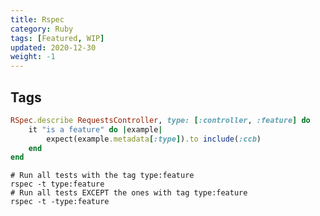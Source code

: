 ```yaml
---
title: Rspec
category: Ruby
tags: [Featured, WIP]
updated: 2020-12-30
weight: -1
---
```


Tags
-------------------------------------

```ruby
RSpec.describe RequestsController, type: [:controller, :feature] do
    it "is a feature" do |example|
        expect(example.metadata[:type]).to include(:ccb)
    end
end
```

```shell
# Run all tests with the tag type:feature
rspec -t type:feature
# Run all tests EXCEPT the ones with tag type:feature
rspec -t -type:feature
```
